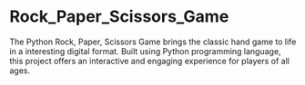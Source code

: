 # Rock_Paper_Scissors_Game
The Python Rock, Paper, Scissors Game brings the classic hand game to life in a interesting digital format. Built using Python programming language, this project offers an interactive and engaging experience for players of all ages.
